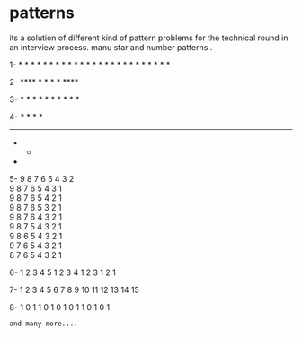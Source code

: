 # patterns
its a solution of different kind of pattern problems for the technical round in an interview process.
manu star and number patterns..

1-      * * * * *
        * * * * *
        * * * * *
        * * * * *
        * * * * *

2-    ****
      *  *
      *  *
      ****

3-   * * * *
     * * *
     * *
     *

4- * * * *
   * * *
   * *
   *     

5-      9 8 7 6 5 4 3 2           
        9 8 7 6 5 4 3 1  
        9 8 7 6 5 4 2 1  
        9 8 7 6 5 3 2 1  
        9 8 7 6 4 3 2 1  
        9 8 7 5 4 3 2 1  
        9 8 6 5 4 3 2 1  
        9 7 6 5 4 3 2 1  
        8 7 6 5 4 3 2 1 

6-      1 2 3 4 5
        1 2 3 4
        1 2 3
        1 2
        1

7-  1
    2 3
    4 5 6
    7 8 9 10
    11 12 13 14 15      

8-  1
    0 1
    1 0 1
    0 1 0 1
    1 0 1 0 1    


    and many more....
